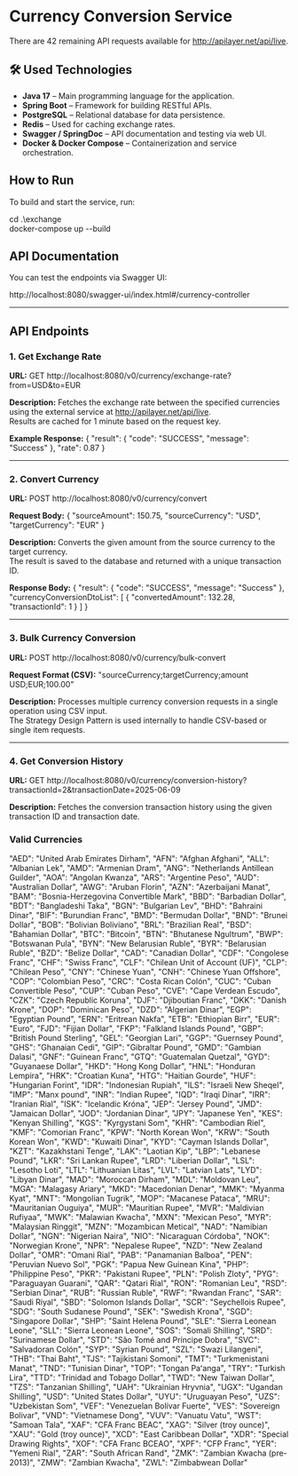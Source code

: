 # Currency Conversion Service

There are 42 remaining API requests available for http://apilayer.net/api/live.

## 🛠️ Used Technologies

- **Java 17** – Main programming language for the application.
- **Spring Boot** – Framework for building RESTful APIs.
- **PostgreSQL** – Relational database for data persistence.
- **Redis** – Used for caching exchange rates.
- **Swagger / SpringDoc** – API documentation and testing via web UI.
- **Docker & Docker Compose** – Containerization and service orchestration.



## How to Run
To build and start the service, run:

cd .\exchange\
docker-compose up --build

## API Documentation
You can test the endpoints via Swagger UI:

http://localhost:8080/swagger-ui/index.html#/currency-controller

---

## API Endpoints

### 1. Get Exchange Rate

**URL:**
GET http://localhost:8080/v0/currency/exchange-rate?from=USD&to=EUR

**Description:**
Fetches the exchange rate between the specified currencies using the external service at http://apilayer.net/api/live.  
Results are cached for 1 minute based on the request key.

**Example Response:**
{
"result": {
"code": "SUCCESS",
"message": "Success"
},
"rate": 0.87
}

---

### 2. Convert Currency

**URL:**
POST http://localhost:8080/v0/currency/convert

**Request Body:**
{
"sourceAmount": 150.75,
"sourceCurrency": "USD",
"targetCurrency": "EUR"
}

**Description:**
Converts the given amount from the source currency to the target currency.  
The result is saved to the database and returned with a unique transaction ID.

**Response Body:**
{
"result": {
"code": "SUCCESS",
"message": "Success"
},
"currencyConversionDtoList": [
{
"convertedAmount": 132.28,
"transactionId": 1
}
]
}

---

### 3. Bulk Currency Conversion

**URL:**
POST http://localhost:8080/v0/currency/bulk-convert

**Request Format (CSV):**
"sourceCurrency;targetCurrency;amount
USD;EUR;100.00"

**Description:**
Processes multiple currency conversion requests in a single operation using CSV input.  
The Strategy Design Pattern is used internally to handle CSV-based or single item requests.

---

### 4. Get Conversion History

**URL:**
GET http://localhost:8080/v0/currency/conversion-history?transactionId=2&transactionDate=2025-06-09

**Description:**
Fetches the conversion transaction history using the given transaction ID and transaction date.


### Valid Currencies
"AED": "United Arab Emirates Dirham",
"AFN": "Afghan Afghani",
"ALL": "Albanian Lek",
"AMD": "Armenian Dram",
"ANG": "Netherlands Antillean Guilder",
"AOA": "Angolan Kwanza",
"ARS": "Argentine Peso",
"AUD": "Australian Dollar",
"AWG": "Aruban Florin",
"AZN": "Azerbaijani Manat",
"BAM": "Bosnia-Herzegovina Convertible Mark",
"BBD": "Barbadian Dollar",
"BDT": "Bangladeshi Taka",
"BGN": "Bulgarian Lev",
"BHD": "Bahraini Dinar",
"BIF": "Burundian Franc",
"BMD": "Bermudan Dollar",
"BND": "Brunei Dollar",
"BOB": "Bolivian Boliviano",
"BRL": "Brazilian Real",
"BSD": "Bahamian Dollar",
"BTC": "Bitcoin",
"BTN": "Bhutanese Ngultrum",
"BWP": "Botswanan Pula",
"BYN": "New Belarusian Ruble",
"BYR": "Belarusian Ruble",
"BZD": "Belize Dollar",
"CAD": "Canadian Dollar",
"CDF": "Congolese Franc",
"CHF": "Swiss Franc",
"CLF": "Chilean Unit of Account (UF)",
"CLP": "Chilean Peso",
"CNY": "Chinese Yuan",
"CNH": "Chinese Yuan Offshore",
"COP": "Colombian Peso",
"CRC": "Costa Rican Colón",
"CUC": "Cuban Convertible Peso",
"CUP": "Cuban Peso",
"CVE": "Cape Verdean Escudo",
"CZK": "Czech Republic Koruna",
"DJF": "Djiboutian Franc",
"DKK": "Danish Krone",
"DOP": "Dominican Peso",
"DZD": "Algerian Dinar",
"EGP": "Egyptian Pound",
"ERN": "Eritrean Nakfa",
"ETB": "Ethiopian Birr",
"EUR": "Euro",
"FJD": "Fijian Dollar",
"FKP": "Falkland Islands Pound",
"GBP": "British Pound Sterling",
"GEL": "Georgian Lari",
"GGP": "Guernsey Pound",
"GHS": "Ghanaian Cedi",
"GIP": "Gibraltar Pound",
"GMD": "Gambian Dalasi",
"GNF": "Guinean Franc",
"GTQ": "Guatemalan Quetzal",
"GYD": "Guyanaese Dollar",
"HKD": "Hong Kong Dollar",
"HNL": "Honduran Lempira",
"HRK": "Croatian Kuna",
"HTG": "Haitian Gourde",
"HUF": "Hungarian Forint",
"IDR": "Indonesian Rupiah",
"ILS": "Israeli New Sheqel",
"IMP": "Manx pound",
"INR": "Indian Rupee",
"IQD": "Iraqi Dinar",
"IRR": "Iranian Rial",
"ISK": "Icelandic Króna",
"JEP": "Jersey Pound",
"JMD": "Jamaican Dollar",
"JOD": "Jordanian Dinar",
"JPY": "Japanese Yen",
"KES": "Kenyan Shilling",
"KGS": "Kyrgystani Som",
"KHR": "Cambodian Riel",
"KMF": "Comorian Franc",
"KPW": "North Korean Won",
"KRW": "South Korean Won",
"KWD": "Kuwaiti Dinar",
"KYD": "Cayman Islands Dollar",
"KZT": "Kazakhstani Tenge",
"LAK": "Laotian Kip",
"LBP": "Lebanese Pound",
"LKR": "Sri Lankan Rupee",
"LRD": "Liberian Dollar",
"LSL": "Lesotho Loti",
"LTL": "Lithuanian Litas",
"LVL": "Latvian Lats",
"LYD": "Libyan Dinar",
"MAD": "Moroccan Dirham",
"MDL": "Moldovan Leu",
"MGA": "Malagasy Ariary",
"MKD": "Macedonian Denar",
"MMK": "Myanma Kyat",
"MNT": "Mongolian Tugrik",
"MOP": "Macanese Pataca",
"MRU": "Mauritanian Ouguiya",
"MUR": "Mauritian Rupee",
"MVR": "Maldivian Rufiyaa",
"MWK": "Malawian Kwacha",
"MXN": "Mexican Peso",
"MYR": "Malaysian Ringgit",
"MZN": "Mozambican Metical",
"NAD": "Namibian Dollar",
"NGN": "Nigerian Naira",
"NIO": "Nicaraguan Córdoba",
"NOK": "Norwegian Krone",
"NPR": "Nepalese Rupee",
"NZD": "New Zealand Dollar",
"OMR": "Omani Rial",
"PAB": "Panamanian Balboa",
"PEN": "Peruvian Nuevo Sol",
"PGK": "Papua New Guinean Kina",
"PHP": "Philippine Peso",
"PKR": "Pakistani Rupee",
"PLN": "Polish Zloty",
"PYG": "Paraguayan Guarani",
"QAR": "Qatari Rial",
"RON": "Romanian Leu",
"RSD": "Serbian Dinar",
"RUB": "Russian Ruble",
"RWF": "Rwandan Franc",
"SAR": "Saudi Riyal",
"SBD": "Solomon Islands Dollar",
"SCR": "Seychellois Rupee",
"SDG": "South Sudanese Pound",
"SEK": "Swedish Krona",
"SGD": "Singapore Dollar",
"SHP": "Saint Helena Pound",
"SLE": "Sierra Leonean Leone",
"SLL": "Sierra Leonean Leone",
"SOS": "Somali Shilling",
"SRD": "Surinamese Dollar",
"STD": "São Tomé and Príncipe Dobra",
"SVC": "Salvadoran Colón",
"SYP": "Syrian Pound",
"SZL": "Swazi Lilangeni",
"THB": "Thai Baht",
"TJS": "Tajikistani Somoni",
"TMT": "Turkmenistani Manat",
"TND": "Tunisian Dinar",
"TOP": "Tongan Paʻanga",
"TRY": "Turkish Lira",
"TTD": "Trinidad and Tobago Dollar",
"TWD": "New Taiwan Dollar",
"TZS": "Tanzanian Shilling",
"UAH": "Ukrainian Hryvnia",
"UGX": "Ugandan Shilling",
"USD": "United States Dollar",
"UYU": "Uruguayan Peso",
"UZS": "Uzbekistan Som",
"VEF": "Venezuelan Bolívar Fuerte",
"VES": "Sovereign Bolivar",
"VND": "Vietnamese Dong",
"VUV": "Vanuatu Vatu",
"WST": "Samoan Tala",
"XAF": "CFA Franc BEAC",
"XAG": "Silver (troy ounce)",
"XAU": "Gold (troy ounce)",
"XCD": "East Caribbean Dollar",
"XDR": "Special Drawing Rights",
"XOF": "CFA Franc BCEAO",
"XPF": "CFP Franc",
"YER": "Yemeni Rial",
"ZAR": "South African Rand",
"ZMK": "Zambian Kwacha (pre-2013)",
"ZMW": "Zambian Kwacha",
"ZWL": "Zimbabwean Dollar"

